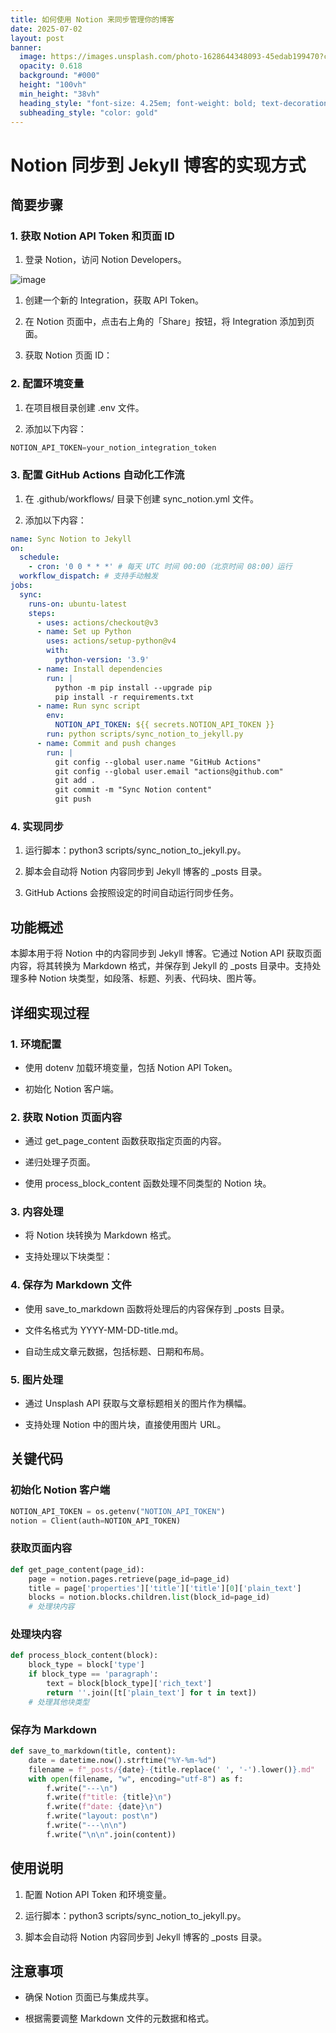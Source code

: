 ```yaml
---
title: 如何使用 Notion 来同步管理你的博客
date: 2025-07-02
layout: post
banner:
  image: https://images.unsplash.com/photo-1628644348093-45edab199470?crop=entropy&cs=tinysrgb&fit=max&fm=jpg&ixid=M3w2OTIwMzJ8MHwxfHJhbmRvbXx8fHx8fHx8fDE3NTE0ODc3NTN8&ixlib=rb-4.1.0&q=80&w=1080
  opacity: 0.618
  background: "#000"
  height: "100vh"
  min_height: "38vh"
  heading_style: "font-size: 4.25em; font-weight: bold; text-decoration: underline"
  subheading_style: "color: gold"
---
```


# Notion 同步到 Jekyll 博客的实现方式

## 简要步骤

### 1. 获取 Notion API Token 和页面 ID

1. 登录 Notion，访问 Notion Developers。

![image](https://prod-files-secure.s3.us-west-2.amazonaws.com/a7a0cc5a-89b9-4cda-8686-1fba0ca52f40/d19c1afe-dea5-4312-9333-786b0ba83054/image.png?X-Amz-Algorithm=AWS4-HMAC-SHA256&X-Amz-Content-Sha256=UNSIGNED-PAYLOAD&X-Amz-Credential=ASIAZI2LB4665Y6T4Y7P%2F20250702%2Fus-west-2%2Fs3%2Faws4_request&X-Amz-Date=20250702T202232Z&X-Amz-Expires=3600&X-Amz-Security-Token=IQoJb3JpZ2luX2VjEPz%2F%2F%2F%2F%2F%2F%2F%2F%2F%2FwEaCXVzLXdlc3QtMiJGMEQCIGHOeVdakORG4UcSpUwSJiPVO7P52di7q6w3e5bY7ba2AiA%2BtpHmZF7byYUbuP4dN9FqOBrstuqxuU1wSrrSrCHOOSqIBAj1%2F%2F%2F%2F%2F%2F%2F%2F%2F%2F8BEAAaDDYzNzQyMzE4MzgwNSIMLovz3ZAmokJGkZlXKtwDpaM8qGMm25YsZkMboE57wSZCZoidDihgnDnlZWyAdMcTrHpAp0kFpdVHTgrbznxeVaHNH%2BUVCFW%2BCE6OhzQbJR6zG2Ef4fanq6pEpj0QzTn6lJ77hE8pPbhhaCZvqsxNrYtBOaQWL08nwl3dtogfbs1j5W2wZxMlOk3w0VAGIyynuiNQvwfRXq3NWEVZFGGBsXiXQOQNMD%2Fs6bM1qX8S5Us5eKA3z8rOxUebUwFfIXS7of5CJZ41T6s0yJ9Bwi13Bttlylf6YrUKSmeQbRyk%2BvbgzCs%2FNKo1Q8OMEAFQ9y%2Bg0asYTNSCpQhy97DjdjJnKNyA3UH3HrSOJ%2BCNm6RLkkZGmoWIBG8piri6kYG8Zl8HI6oA9xEfeKueARZKTh9njuC0VAz0HfapqxYpjZ%2FK0myY4A3FAiLAnCFPw8xyPK2Nzz0NCHwYxCYNxFMF%2FTsWRd1ZZAL9zP1Z7ajZ5kKsuh2Bq4AqSZGvrH60mbe4HUvBQ4vHBwYoJw5txkugekG3I5RJkh5Gxj%2Fx5fmeFpnP6%2Fj1LYDzQk%2FW7g6AKPWfmaFSAO8yANRRMhZwraTSkNv9BDcSZCa4nVnVutN6rbll%2FPkBbu4FPIyLWIXbjQw%2BFdKIHAmEroNKUFqthNsw5JSWwwY6pgGcly%2BefK6tkWiEbQ2UHOm%2B03xtzAPbya%2FuWFk%2FTtgtjS9m4OrhKdJ3pVIOqOpLcwwrn30M2FTJRIYdsZ9kyDIbCs6CvjtAG4COYiB%2BQfFv5Jcy%2BdUDKrkMfG7J9YDg%2BEcWUC0fsIkjiXmgp3j%2Bz%2BZwhb5EB1tdc29pl3kcAmeoeQsH%2F2fwvxE7bbFdPC8wHbg4pPsvMPoZb1K%2B5Vn1tYYO57EagtRT&X-Amz-Signature=8ae518c7681cbea06904521f388e438fa0fc1416a2f0622143d96eef61fbe615&X-Amz-SignedHeaders=host&x-amz-checksum-mode=ENABLED&x-id=GetObject)

1. 创建一个新的 Integration，获取 API Token。

1. 在 Notion 页面中，点击右上角的「Share」按钮，将 Integration 添加到页面。

1. 获取 Notion 页面 ID：


### 2. 配置环境变量

1. 在项目根目录创建 .env 文件。

1. 添加以下内容：

```javascript
NOTION_API_TOKEN=your_notion_integration_token
```

### 3. 配置 GitHub Actions 自动化工作流

1. 在 .github/workflows/ 目录下创建 sync_notion.yml 文件。

1. 添加以下内容：

```yaml
name: Sync Notion to Jekyll
on:
  schedule:
    - cron: '0 0 * * *' # 每天 UTC 时间 00:00（北京时间 08:00）运行
  workflow_dispatch: # 支持手动触发
jobs:
  sync:
    runs-on: ubuntu-latest
    steps:
      - uses: actions/checkout@v3
      - name: Set up Python
        uses: actions/setup-python@v4
        with:
          python-version: '3.9'
      - name: Install dependencies
        run: |
          python -m pip install --upgrade pip
          pip install -r requirements.txt
      - name: Run sync script
        env:
          NOTION_API_TOKEN: ${{ secrets.NOTION_API_TOKEN }}
        run: python scripts/sync_notion_to_jekyll.py
      - name: Commit and push changes
        run: |
          git config --global user.name "GitHub Actions"
          git config --global user.email "actions@github.com"
          git add .
          git commit -m "Sync Notion content"
          git push
```

### 4. 实现同步

1. 运行脚本：python3 scripts/sync_notion_to_jekyll.py。

1. 脚本会自动将 Notion 内容同步到 Jekyll 博客的 _posts 目录。

1. GitHub Actions 会按照设定的时间自动运行同步任务。

## 功能概述

本脚本用于将 Notion 中的内容同步到 Jekyll 博客。它通过 Notion API 获取页面内容，将其转换为 Markdown 格式，并保存到 Jekyll 的 _posts 目录中。支持处理多种 Notion 块类型，如段落、标题、列表、代码块、图片等。

## 详细实现过程

### 1. 环境配置

- 使用 dotenv 加载环境变量，包括 Notion API Token。

- 初始化 Notion 客户端。

### 2. 获取 Notion 页面内容

- 通过 get_page_content 函数获取指定页面的内容。

- 递归处理子页面。

- 使用 process_block_content 函数处理不同类型的 Notion 块。

### 3. 内容处理

- 将 Notion 块转换为 Markdown 格式。

- 支持处理以下块类型：


### 4. 保存为 Markdown 文件

- 使用 save_to_markdown 函数将处理后的内容保存到 _posts 目录。

- 文件名格式为 YYYY-MM-DD-title.md。

- 自动生成文章元数据，包括标题、日期和布局。

### 5. 图片处理

- 通过 Unsplash API 获取与文章标题相关的图片作为横幅。

- 支持处理 Notion 中的图片块，直接使用图片 URL。

## 关键代码

### 初始化 Notion 客户端

```python
NOTION_API_TOKEN = os.getenv("NOTION_API_TOKEN")
notion = Client(auth=NOTION_API_TOKEN)
```

### 获取页面内容

```python
def get_page_content(page_id):
    page = notion.pages.retrieve(page_id=page_id)
    title = page['properties']['title']['title'][0]['plain_text']
    blocks = notion.blocks.children.list(block_id=page_id)
    # 处理块内容
```

### 处理块内容

```python
def process_block_content(block):
    block_type = block['type']
    if block_type == 'paragraph':
        text = block[block_type]['rich_text']
        return ''.join([t['plain_text'] for t in text])
    # 处理其他块类型
```

### 保存为 Markdown

```python
def save_to_markdown(title, content):
    date = datetime.now().strftime("%Y-%m-%d")
    filename = f"_posts/{date}-{title.replace(' ', '-').lower()}.md"
    with open(filename, "w", encoding="utf-8") as f:
        f.write("---\n")
        f.write(f"title: {title}\n")
        f.write(f"date: {date}\n")
        f.write("layout: post\n")
        f.write("---\n\n")
        f.write("\n\n".join(content))
```

## 使用说明

1. 配置 Notion API Token 和环境变量。

1. 运行脚本：python3 scripts/sync_notion_to_jekyll.py。

1. 脚本会自动将 Notion 内容同步到 Jekyll 博客的 _posts 目录。

## 注意事项

- 确保 Notion 页面已与集成共享。

- 根据需要调整 Markdown 文件的元数据和格式。
